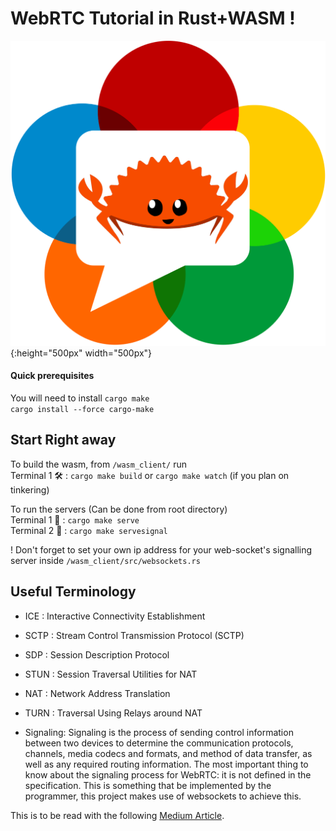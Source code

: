 # WebRTC Tutorial in Rust+WASM !
![Ferris](Crustacean_over_ip.png){:height="500px" width="500px"}



#### Quick prerequisites
You will need to install `cargo make`   
`cargo install --force cargo-make`  

## Start Right away
To build the wasm, from `/wasm_client/` run  
Terminal 1 🛠 : `cargo make build` or `cargo make watch` (if you plan on tinkering)  

To run the servers (Can be done from root directory)  
Terminal 1 🚀 : `cargo make serve`  
Terminal 2 🔌 : `cargo make servesignal`  

! Don't forget to set your own ip address for your web-socket's signalling server inside `/wasm_client/src/websockets.rs`
  

## Useful Terminology
- ICE : Interactive Connectivity Establishment
- SCTP : Stream Control Transmission Protocol (SCTP)
- SDP : Session Description Protocol
- STUN : Session Traversal Utilities for NAT
- NAT : Network Address Translation
- TURN : Traversal Using Relays around NAT

- Signaling: Signaling is the process of sending control information between two devices to determine the communication protocols, channels, media codecs and formats, and method of data transfer, as well as any required routing information. The most important thing to know about the signaling process for WebRTC: it is not defined in the specification. 
This is something that be implemented by the programmer, this project makes use of websockets to achieve this.


This is to be read with the following [Medium Article](https://charles-schleich.medium.com/webrtc-video-chat-tutorial-using-rust-wasm-fa340f7aeef9).
